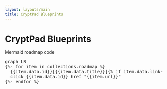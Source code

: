 ```yaml
---
layout: layouts/main
title: CryptPad Blueprints
---
```



# CryptPad Blueprints

Mermaid roadmap code

<pre class="mermaid">
graph LR
{%- for item in collections.roadmap %}
  {{item.data.id}}[{{item.data.title}}]{% if item.data.link-to %}-->{{item.data.link-to}}{% endif %}
  click {{item.data.id}} href "{{item.url}}"
{%- endfor %}
</pre>
